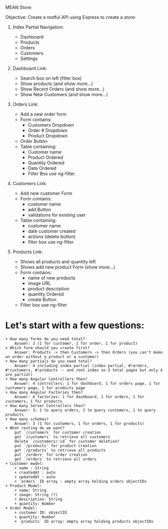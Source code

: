 MEAN Store:

Objective: Create a restful API using Express to create a store:

1. Index Partial Navigation:

	+ Dashboard
	+ Products
	+ Orders
	+ Customers
	+ Settings

2. Dashboard Link:

	+ Search box on left (filter box)
	+ Show products (and show more...)
	+ Show Recent Orders (and show more...)
	+ Show New Customers (and show more...)

3. Orders Link:

	+ Add a new order form
	+ Form contains:
		+ Customers Dropdown
		+ Order # Dropdown
		+ Product Dropdown
	+ Order Button
	+ Table containing:
		+ Customer name
		+ Product Ordered
		+ Quantity Ordered
		+ Date Ordered
		+ Filter Box use ng-filter

4. Customers Link:

	+ Add new customer Form
	+ Form contains:
		+ customer name
		+ add Button
		+ validations for existing user
	+ Table containing:
		+ customer name
		+ date customer created
		+ actions (delete button)
		+ filter box use ng-filter

5. Products Link:

	+ Shows all products and quantity left
	+ Shows add new product Form (show more...)
	+ Form contains:
		+ name of  new products
		+ image URL
		+ product description
		+ quantity Ordered
		+ create Button
	+ Filter box use ng-filter


# Let's start with a few questions:

	+ How many forms do you need total? 	
		Answer: 3 (1 for customer, 1 for order, 1 for product)
	+ Which form should you create first?
		Answer: Products -> then Customers -> then Orders (you can't make an order without a product or a customer)
	+ How many partials do you need total?
		Answer: 4 including index partial (index partial, #!orders, #!customers, #!products -- and root index so 5 total pages but only 4 are partial)
	+ How many Angular Controllers then?
		Answer: 4 controllers: 1 for dashboard, 1 for orders page, 1 for customers page, 1 for products page
	+ How many Angular Factories then?
		Answer: 4 factories: 1 for dashboard, 1 for orders, 1 for customers, 1 for products
	+ How many Server Controllers then?
		Answer: 3: 1 to query orders, 1 to query customers, 1 to query products
	+ How many schemas?
		Answer: 3 (1 for customers, 1 for orders, 1 for products)
	+ What routing do we want?
		put `/customers` for customer creation
		get `/customers` to retrieve all customers
		delete `/customers/:id` for customer deletion?
		put `/products` for product creation
		get `/products` to retrieve all products
		put `/orders` for order creation
		get `/orders` to retrieve all orders
	+ Customer model:
		+ name : String
		+ createdAt : auto
		+ updatedAt : auto
		+ `orders` ID array : empty array holding orders objectIDs
	+ Product Model:
		+ name: String
		+ image: String (?)
		+ description: String
		+ quantity: Number
	+ Order Model:
		+ customer ID: objectID
		+ quantity: Number
		+ `products` ID array: empty array holding products objectIDs
